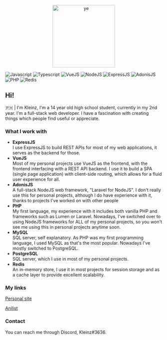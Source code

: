 <p align="center">
  <img src="https://c.tenor.com/SVuIVt9pKa8AAAAC/kaguya-sama-love-is-war-anime.gif" alt="ye" height="200" />
</p>

![Javascript](https://img.shields.io/badge/JavaScript-323330?style=for-the-badge&logo=javascript&logoColor=F7DF1E)
![Typescript](https://img.shields.io/badge/TypeScript-007ACC?style=for-the-badge&logo=typescript&logoColor=white)
![VueJS](https://img.shields.io/badge/Vue.js-35495E?style=for-the-badge&logo=vuedotjs&logoColor=4FC08D)
![NodeJS](https://img.shields.io/badge/Node.js-339933?style=for-the-badge&logo=nodedotjs&logoColor=white)
![ExpressJS](https://img.shields.io/badge/Express.js-000000?style=for-the-badge&logo=express&logoColor=white)
![AdonisJS](https://img.shields.io/badge/adonis%20js-220052?style=for-the-badge&logo=adonisjs&logoColor=white)
![PHP](https://img.shields.io/badge/PHP-777BB4?style=for-the-badge&logo=php&logoColor=white)
![Redis](https://img.shields.io/badge/redis-CC0000.svg?&style=for-the-badge&logo=redis&logoColor=white)

## Hi!

🇵🇭 | I'm Kleinz, I'm a 14 year old high school student, currently in my 2nd year. I'm a full-stack web developer. I have a fascination with creating things which people find useful or appreciate.

### What I work with
- **ExpressJS**\
I use ExpressJS to build REST APIs for most of my web applications, it serves as the backend for those.
- **VueJS**\
Most of my personal projects use VueJS as the frontend, with the frontend interfacing with a REST API backend. I use it to build a SPA (single page application) with client-side routing, which allows for a fluid user experience for all.
- **AdonisJS**\
A full-stack NodeJS web framework, "Laravel for NodeJS". I don't really use this for personal projects, although I do have experience with it, thanks to projects I've worked on with other people
- **PHP**\
My first language, my experience with it includes both vanilla PHP and frameworks such as Lumen or Laravel. Nowadays, I've switched over to using NodeJS frameworks for ALL of my personal projects, so you won't see me using this in personal projects anytime soon.
- **MySQL**\
SQL server, self explanatory. As PHP was my first programming language, I used MySQL as that's the most popular. Nowadays I've mostly switched to PostgreSQL.
- **PostgreSQL**\
SQL server, which I use in most of my personal projects.
- **Redis**\
An in-memory store, I use it in most projects for session storage and as a cache layer to provide excellent scalability.

### My links

[Personal site](https://kleinz.me)

[Anilist](https://anilist.co/user/Kleinz/)

### Contact
You can reach me through Discord, Kleinz#3636.
